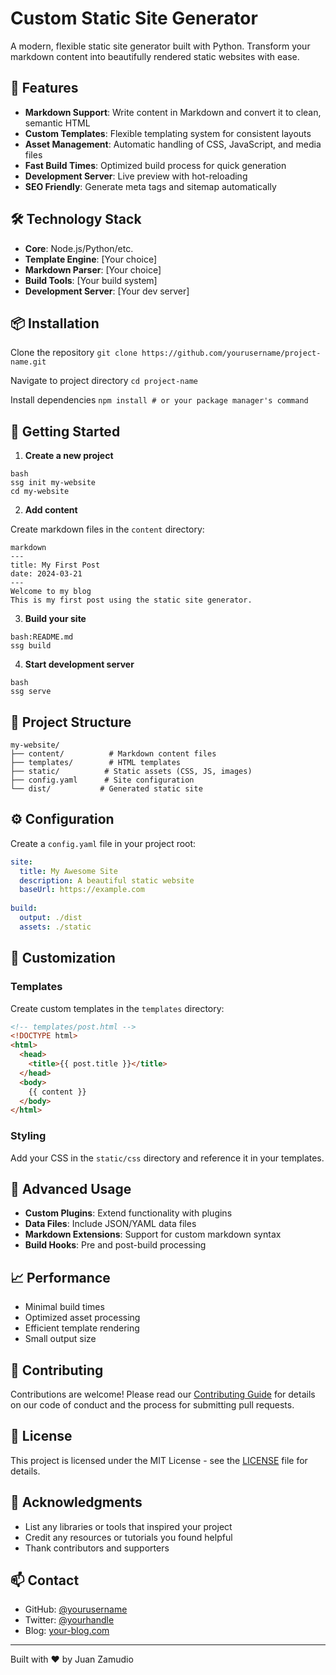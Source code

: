 # Custom Static Site Generator

A modern, flexible static site generator built with Python. Transform your markdown content into beautifully rendered static websites with ease.

## 🚀 Features

- **Markdown Support**: Write content in Markdown and convert it to clean, semantic HTML
- **Custom Templates**: Flexible templating system for consistent layouts
- **Asset Management**: Automatic handling of CSS, JavaScript, and media files
- **Fast Build Times**: Optimized build process for quick generation
- **Development Server**: Live preview with hot-reloading
- **SEO Friendly**: Generate meta tags and sitemap automatically

## 🛠️ Technology Stack

- **Core**: Node.js/Python/etc.
- **Template Engine**: [Your choice]
- **Markdown Parser**: [Your choice]
- **Build Tools**: [Your build system]
- **Development Server**: [Your dev server]

## 📦 Installation

Clone the repository
```git clone https://github.com/yourusername/project-name.git```

Navigate to project directory
```cd project-name```

Install dependencies
```npm install # or your package manager's command```

## 🚦 Getting Started

1. **Create a new project**

```
bash
ssg init my-website
cd my-website
```

2. **Add content**

Create markdown files in the `content` directory:

```
markdown
---
title: My First Post
date: 2024-03-21
---
Welcome to my blog
This is my first post using the static site generator.
```

3. **Build your site**

```
bash:README.md
ssg build
```

4. **Start development server**

```
bash
ssg serve
```

## 📁 Project Structure

```
my-website/
├── content/          # Markdown content files
├── templates/        # HTML templates
├── static/          # Static assets (CSS, JS, images)
├── config.yaml      # Site configuration
└── dist/           # Generated static site
```

## ⚙️ Configuration

Create a `config.yaml` file in your project root:

```yaml
site:
  title: My Awesome Site
  description: A beautiful static website
  baseUrl: https://example.com
  
build:
  output: ./dist
  assets: ./static
```

## 🎨 Customization

### Templates

Create custom templates in the `templates` directory:

```html
<!-- templates/post.html -->
<!DOCTYPE html>
<html>
  <head>
    <title>{{ post.title }}</title>
  </head>
  <body>
    {{ content }}
  </body>
</html>
```

### Styling

Add your CSS in the `static/css` directory and reference it in your templates.

## 🔧 Advanced Usage

- **Custom Plugins**: Extend functionality with plugins
- **Data Files**: Include JSON/YAML data files
- **Markdown Extensions**: Support for custom markdown syntax
- **Build Hooks**: Pre and post-build processing

## 📈 Performance

- Minimal build times
- Optimized asset processing
- Efficient template rendering
- Small output size

## 🤝 Contributing

Contributions are welcome! Please read our [Contributing Guide](CONTRIBUTING.md) for details on our code of conduct and the process for submitting pull requests.

## 📝 License

This project is licensed under the MIT License - see the [LICENSE](LICENSE) file for details.

## 🙏 Acknowledgments

- List any libraries or tools that inspired your project
- Credit any resources or tutorials you found helpful
- Thank contributors and supporters

## 📫 Contact

- GitHub: [@yourusername](https://github.com/yourusername)
- Twitter: [@yourhandle](https://twitter.com/yourhandle)
- Blog: [your-blog.com](https://your-blog.com)

---

Built with ❤️ by Juan Zamudio